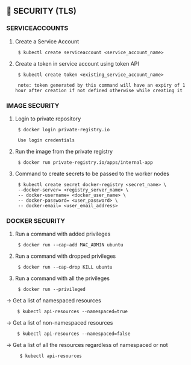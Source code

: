 ## :closed_lock_with_key: SECURITY (TLS) 

### SERVICEACCOUNTS

1. Create a Service Account

        $ kubectl create serviceaccount <service_account_name>

2. Create a token in service account using token API

        $ kubectl create token <existing_service_account_name>

        note: token generated by this command will have an expiry of 1 hour after creation if not defined otherwise while creating it

### IMAGE SECURITY

1. Login to private repository

        $ docker login private-registry.io

        Use login credentials

2. Run the image from the private registry

        $ docker run private-registry.io/apps/internal-app

3. Command to create secrets to be passed to the worker nodes

        $ kubectl create secret docker-registry <secret_name> \
        --docker-server= <registry_server_name> \
        -- docker-username= <docker_user_name> \
        -- docker-password= <user_password> \
        -- docker-email= <user_email_address>

### DOCKER SECURITY
1. Run a command with added privileges

        $ docker run --cap-add MAC_ADMIN ubuntu

2. Run a command with dropped privileges

        $ docker run --cap-drop KILL ubuntu

3. Run a command with all the privileges

        $ docker run --privileged

-> Get a list of namespaced resources

        $ kubectl api-resources --namespaced=true

-> Get a list of non-namespaced resources

        $ kubectl api-resources --namespaced=false

-> Get a list of all the resources regardless of namespaced or not

         $ kubectl api-resources